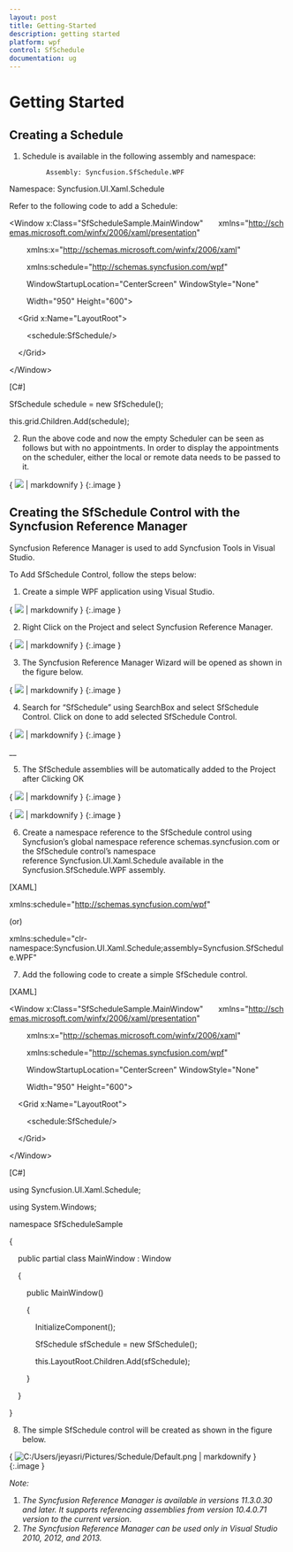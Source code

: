 ```yaml
---
layout: post
title: Getting-Started
description: getting started
platform: wpf
control: SfSchedule
documentation: ug
---
```


# Getting Started

## Creating a Schedule

1. Schedule is available in the following assembly and namespace:

             Assembly: Syncfusion.SfSchedule.WPF

Namespace: Syncfusion.UI.Xaml.Schedule

Refer to the following code to add a Schedule:



<Window x:Class="SfScheduleSample.MainWindow"       xmlns="http://schemas.microsoft.com/winfx/2006/xaml/presentation"

        xmlns:x="http://schemas.microsoft.com/winfx/2006/xaml"

        xmlns:schedule="http://schemas.syncfusion.com/wpf"

        WindowStartupLocation="CenterScreen" WindowStyle="None"

        Width="950" Height="600">

    &lt;Grid x:Name="LayoutRoot"&gt;

        &lt;schedule:SfSchedule/&gt;

    &lt;/Grid&gt;

&lt;/Window&gt;





[C#]



SfSchedule schedule = new SfSchedule();

this.grid.Children.Add(schedule);





2. Run the above code and now the empty Scheduler can be seen as follows but with no appointments. In order to display the appointments on the scheduler, either the local or remote data needs to be passed to it.





{ ![](Getting-Started_images/Getting-Started_img1.png) | markdownify }
{:.image }


## Creating the SfSchedule Control with the Syncfusion Reference Manager

Syncfusion Reference Manager is used to add   Syncfusion Tools in Visual Studio.

To Add SfSchedule Control, follow the steps below:

1. Create a simple WPF application using Visual Studio.

{ ![](Getting-Started_images/Getting-Started_img2.png) | markdownify }
{:.image }


2. Right Click on the Project and select Syncfusion Reference Manager.

{ ![](Getting-Started_images/Getting-Started_img3.png) | markdownify }
{:.image }


3. The Syncfusion Reference Manager Wizard will be opened as shown in the figure below.

{ ![](Getting-Started_images/Getting-Started_img4.png) | markdownify }
{:.image }


4.  Search for “SfSchedule” using SearchBox and select SfSchedule Control.  Click on done to add selected SfSchedule Control.

{ ![](Getting-Started_images/Getting-Started_img5.png) | markdownify }
{:.image }


__

5. The SfSchedule assemblies will be automatically added to the Project after Clicking OK

{ ![](Getting-Started_images/Getting-Started_img6.png) | markdownify }
{:.image }


{ ![](Getting-Started_images/Getting-Started_img7.png) | markdownify }
{:.image }


6. Create a namespace reference to the SfSchedule control using Syncfusion’s global namespace reference schemas.syncfusion.com or the SfSchedule control’s namespace reference Syncfusion.UI.Xaml.Schedule available in the Syncfusion.SfSchedule.WPF assembly.

[XAML]

xmlns:schedule="http://schemas.syncfusion.com/wpf"



(or)



xmlns:schedule="clr-namespace:Syncfusion.UI.Xaml.Schedule;assembly=Syncfusion.SfSchedule.WPF"















7. Add the following code to create a simple SfSchedule control.

[XAML]

<Window x:Class="SfScheduleSample.MainWindow"       xmlns="http://schemas.microsoft.com/winfx/2006/xaml/presentation"

        xmlns:x="http://schemas.microsoft.com/winfx/2006/xaml"

        xmlns:schedule="http://schemas.syncfusion.com/wpf"

        WindowStartupLocation="CenterScreen" WindowStyle="None"

        Width="950" Height="600">

    &lt;Grid x:Name="LayoutRoot"&gt;

        &lt;schedule:SfSchedule/&gt;

    &lt;/Grid&gt;

&lt;/Window&gt;







[C#]



using Syncfusion.UI.Xaml.Schedule;

using System.Windows;



namespace SfScheduleSample

{

    public partial class MainWindow : Window

    {

        public MainWindow()

        {

            InitializeComponent();

            SfSchedule sfSchedule = new SfSchedule();

            this.LayoutRoot.Children.Add(sfSchedule);

        }

    }

}





8. The simple SfSchedule control will be created as shown in the figure below.

{ ![C:/Users/jeyasri/Pictures/Schedule/Default.png](Getting-Started_images/Getting-Started_img8.png) | markdownify }
{:.image }


_Note:_

1. _The Syncfusion Reference Manager is available in versions 11.3.0.30 and later. It supports referencing assemblies from version 10.4.0.71 version to the current version._
2. _The Syncfusion Reference Manager can be used only in Visual Studio 2010, 2012, and 2013._



